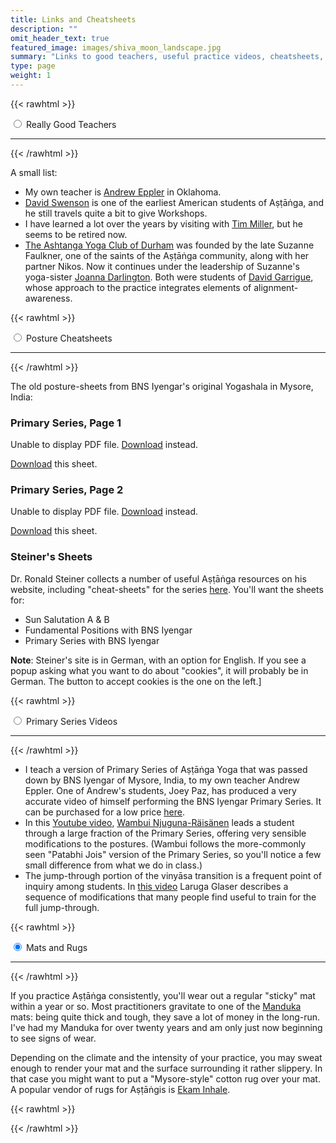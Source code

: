```yaml
---
title: Links and Cheatsheets
description: ""
omit_header_text: true
featured_image: images/shiva_moon_landscape.jpg
summary: "Links to good teachers, useful practice videos, cheatsheets, and supplies."
type: page
weight: 1
---
```


{{< rawhtml >}}
<div class="accordion">
<div class="accordion-item">
    <input type="radio" class="dn" name="slides" id="slide1" checked>
    <label for="slide1" class="accordion-item-label db pv3 link black hover-blue pointer blue">
    Really Good Teachers
    </label>
    <hr>
    <div class="accordion-content">
{{< /rawhtml >}}


A small list:

* My own teacher is <a href="https://ashtangayogastudio.com/" target="_blank">Andrew Eppler</a> in Oklahoma.
* <a href="https://www.ashtanga.net/" target="_blank">David Swenson</a> is one of the earliest American students of Aṣṭāṅga, and he still travels quite a bit to give Workshops.
* I have learned a lot over the years by visiting with <a href="https://www.ashtangayogacenter.com/" target="_blank">Tim Miller</a>, but he seems to be retired now.
* <a href="https://ashtangayogaclubdurham.com/" target="_blank">The Ashtanga Yoga Club of Durham</a> was founded by the late Suzanne Faulkner, one of the saints of the Aṣṭāṅga community, along with her partner Nikos.  Now it continues under the leadership of Suzanne's yoga-sister <a href="https://joannadarlington.com/" target="_blank">Joanna Darlington</a>.  Both were students of <a href="https://davidgarrigues.com/" target="_blank">David Garrigue</a>, whose approach to the practice integrates elements of alignment-awareness.

{{< rawhtml >}}
</div>  <!-- end previous accordion content -->
</div>  <!-- end previous accordion item -->
<div class="accordion-item">
    <input type="radio" class="dn" name="slides" id="slide1" checked>
    <label for="slide1" class="accordion-item-label db pv3 link black hover-blue pointer blue">
    Posture Cheatsheets
    </label>
    <hr>
    <div class="accordion-content">
{{< /rawhtml >}}

The old posture-sheets from BNS Iyengar's original Yogashala in Mysore, India:

### Primary Series, Page 1




<object data="/files/bns-primary-1.pdf" type="application/pdf" width="100%" height="850px">
      <p>Unable to display PDF file. <a href="/files/bns-primary-1.pdf">Download</a> instead.</p>
    </object>
<a href="/files/bns-primary-1.pdf">Download</a> this sheet.


### Primary Series, Page 2


<object data="/files/bns-primary-series-2.pdf" type="application/pdf" width="100%" height="850px">
      <p>Unable to display PDF file. <a href="/files/bns-primary-series-2.pdf">Download</a> instead.</p>
    </object>
<a href="/files/bns-primary-series-2.pdf">Download</a> this sheet.




### Steiner's Sheets

Dr. Ronald Steiner collects a number of useful Aṣṭāṅga resources on his website, including "cheat-sheets" for the series <a href="https://www.ashtangayoga.info/ashtanga-yoga/cheat-sheets-pdf/" target="_blank">here</a>.  You'll want the sheets for:

* Sun Salutation A & B
* Fundamental Positions with BNS Iyengar
* Primary Series with BNS Iyengar

**Note**: Steiner's site is in German, with an option for English.  If you see a popup asking what you want to do about "cookies", it will probably be in German.  The button to accept cookies is the one on the left.]

{{< rawhtml >}}
</div>  <!-- end previous accordion content -->
</div>  <!-- end previous accordion item -->
<div class="accordion-item">
    <input type="radio" class="dn" name="slides" id="slide1" checked>
    <label for="slide1" class="accordion-item-label db pv3 link black hover-blue pointer blue">
    Primary Series Videos
    </label>
    <hr>
    <div class="accordion-content">
{{< /rawhtml >}}


* I teach a version of Primary Series of Aṣṭāṅga Yoga that was passed down by BNS Iyengar of Mysore, India, to my own teacher Andrew Eppler.  One of Andrew's students, Joey Paz, has produced a very accurate video of himself performing the BNS Iyengar Primary Series.  It can be purchased for a low price <a href="https://www.joeypazyoga.com/bns-primary-series" target="_blank">here</a>.
* In this <a href="https://www.youtube.com/watch?v=1Krp4W0TlAU" target="_blank">Youtube video</a>, <a href="https://www.petriandwambui.com/wambui/" target="_blank">Wambui Njuguna-Räisänen</a> leads a student through a large fraction of the Primary Series, offering very sensible modifications to the postures. (Wambui follows the more-commonly seen "Patabhi Jois" version of the Primary Series, so you'll notice a few small difference from what we do in class.)
* The jump-through portion of the vinyāsa transition is a frequent point of inquiry among students.  In <a href="https://www.youtube.com/watch?v=Y1SL70mDLOw" target="_blank">this video</a> Laruga Glaser describes a sequence of modifications that many people find useful to train for the full jump-through.

{{< rawhtml >}}
</div>  <!-- end previous accordion content -->
</div>  <!-- end previous accordion item -->
<div class="accordion-item">
    <input type="radio" class="dn" name="slides" id="slide1" checked>
    <label for="slide1" class="accordion-item-label db pv3 link black hover-blue pointer blue">
    Mats and Rugs
    </label>
    <hr>
    <div class="accordion-content">
{{< /rawhtml >}}

If you practice Aṣṭāṅga consistently, you'll wear out a regular "sticky" mat within a year or so.  Most practitioners gravitate to one of the <a href="https://www.manduka.com/collections/yoga-mats" target="_blank">Manduka</a> mats:  being quite thick and tough, they save a lot of money in the long-run. I've had my Manduka for over twenty years and am only just now beginning to see signs of wear.

Depending on the climate and the intensity of your practice, you may sweat enough to render your mat and the surface surrounding it rather slippery.  In that case you might want to put a "Mysore-style" cotton rug over your mat.  A popular vendor of rugs for Aṣṭāṅgis is <a href="https://ekaminhale.com/collections/yoga-rug" target="_blank">Ekam Inhale</a>.

{{< rawhtml >}}
</div>  <!-- end previous accordion content -->
</div>  <!-- end previous accordion item -->
</div> <!-- end accordion -->
{{< /rawhtml >}}